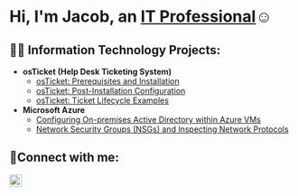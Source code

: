 <h1>Hi, I'm Jacob, an <a href="https://www.linkedin.com/in/jacob-ayer">IT Professional</a>☺</h1>

<h2>👨‍💻 Information Technology Projects:</h2>

- <b>osTicket (Help Desk Ticketing System)</b>
  - [osTicket: Prerequisites and Installation](https://github.com/Postmoedev/osticket-prereqs)
  - [osTicket: Post-Installation Configuration](https://github.com/Postmoedev/post-install-config)
  - [osTicket: Ticket Lifecycle Examples](https://github.com/Postmoedev/ticket-lifecycle)
- <b>Microsoft Azure</b>
  - [Configuring On-premises Active Directory within Azure VMs](https://github.com/Postmoedev/configure-ad)
  - [Network Security Groups (NSGs) and Inspecting Network Protocols](https://github.com/Postmoedev/azure-network-protocols)

<h2>🤳Connect with me:</h2>

[<img align="left" alt="Jacob | LinkedIn" width="22px" src="https://cdn.jsdelivr.net/npm/simple-icons@v3/icons/linkedin.svg" />][linkedin]

[linkedin]: www.linkedin.com/in/jacob-ayer
